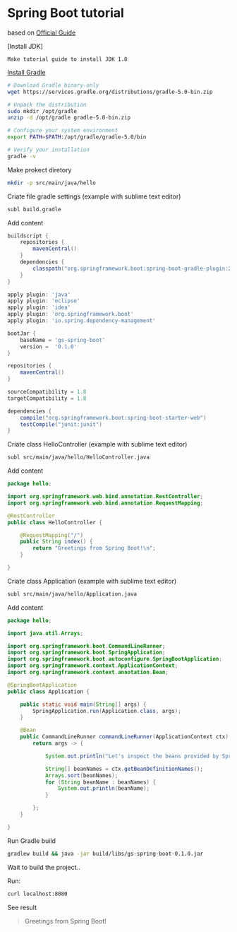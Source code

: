 
# Spring Boot tutorial 

based on [Official Guide]


[Install JDK]

`Make tutorial guide to install JDK 1.8`

[Install Gradle]

```bash
# Download Gradle binary-only
wget https://services.gradle.org/distributions/gradle-5.0-bin.zip

# Unpack the distribution
sudo mkdir /opt/gradle
unzip -d /opt/gradle gradle-5.0-bin.zip

# Configure your system environment
export PATH=$PATH:/opt/gradle/gradle-5.0/bin

# Verify your installation
gradle -v
```

Make prokect diretory

```bash
mkdir -p src/main/java/hello
```

Criate file gradle settings (example with sublime text editor)

```bash
subl build.gradle
```

Add content

```gradle
buildscript {
    repositories {
        mavenCentral()
    }
    dependencies {
        classpath("org.springframework.boot:spring-boot-gradle-plugin:2.0.5.RELEASE")
    }
}

apply plugin: 'java'
apply plugin: 'eclipse'
apply plugin: 'idea'
apply plugin: 'org.springframework.boot'
apply plugin: 'io.spring.dependency-management'

bootJar {
    baseName = 'gs-spring-boot'
    version =  '0.1.0'
}

repositories {
    mavenCentral()
}

sourceCompatibility = 1.8
targetCompatibility = 1.8

dependencies {
    compile("org.springframework.boot:spring-boot-starter-web")
    testCompile("junit:junit")
}
```

Criate class HelloController (example with sublime text editor)

```bash
subl src/main/java/hello/HelloController.java
```

Add content

```java
package hello;

import org.springframework.web.bind.annotation.RestController;
import org.springframework.web.bind.annotation.RequestMapping;

@RestController
public class HelloController {

    @RequestMapping("/")
    public String index() {
        return "Greetings from Spring Boot!\n";
    }

}
```

Criate class Application (example with sublime text editor)

```bash
subl src/main/java/hello/Application.java
```

Add content

```java
package hello;

import java.util.Arrays;

import org.springframework.boot.CommandLineRunner;
import org.springframework.boot.SpringApplication;
import org.springframework.boot.autoconfigure.SpringBootApplication;
import org.springframework.context.ApplicationContext;
import org.springframework.context.annotation.Bean;

@SpringBootApplication
public class Application {

    public static void main(String[] args) {
        SpringApplication.run(Application.class, args);
    }

    @Bean
    public CommandLineRunner commandLineRunner(ApplicationContext ctx) {
        return args -> {

            System.out.println("Let's inspect the beans provided by Spring Boot:");

            String[] beanNames = ctx.getBeanDefinitionNames();
            Arrays.sort(beanNames);
            for (String beanName : beanNames) {
                System.out.println(beanName);
            }

        };
    }

}
```

Run Gradle build

```bash
gradlew build && java -jar build/libs/gs-spring-boot-0.1.0.jar
```

Wait to build the project..

Run:

```bash
curl localhost:8080
```

See result


> Greetings from Spring Boot!



[Install Gradle]: <https://gradle.org/install/>
[Official Guide]: <https://spring.io/guides/gs/spring-boot/>
